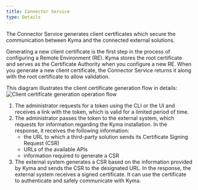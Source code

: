 ```yaml
---
title: Connector Service
type: Details
---
```


The Connector Service generates client certificates which secure the communication between Kyma and the connected external solutions.        

Generating a new client certificate is the first step in the process of configuring a Remote Environment (RE). Kyma stores the root certificate and serves as the Certificate Authority when you configure a new RE. When you generate a new client certificate, the Connector Service returns it along with the root certificate to allow validation.  

This diagram illustrates the client certificate generation flow in details:
![Client certificate generation operation flow](assets/002-automatic-configuration.png)

1. The administrator requests for a token using the CLI or the UI and receives a link with the token, which is valid for a limited period of time.
2. The administrator passes the token to the external system, which requests for information regarding the Kyma installation. In the response, it receives the following information:
    - the URL to which a third-party solution sends its Certificate Signing Request (CSR)
    - URLs of the available APIs
    - information required to generate a CSR
3. The external system generates a CSR based on the information provided by Kyma and sends the CSR to the designated URL. In the response, the external system receives a signed certificate. It can use the certificate to authenticate and safely communicate with Kyma.
